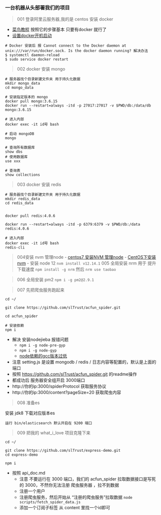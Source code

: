 ### 一台机器从头部署我们的项目

> 001 登录阿里云服务器,我的是 centos 安装 docker

- [菜鸟教程](https://www.runoob.com/docker/centos-docker-install.html) 按照它的步骤基本 只要有docker 就行了
- [设置docker开机启动](https://www.cnblogs.com/rwxwsblog/p/5436445.html)

```
# Docker 安装后 报 Cannot connect to the Docker daemon at unix:///var/run/docker.sock. Is the docker daemon running? 解决办法
$ systemctl daemon-reload
$ sudo service docker restart
```


> 002 docker 安装 mongo

```
# 服务器找个目录新建文件夹 用于持久化数据
mkdir mongo_data
cd mongo_data

# 安装指定版本的 mongo
docker pull mongo:3.6.15
docker run --restart=always -itd -p 27017:27017 -v $PWD/db:/data/db mongo:3.6.15

# 进入内部
docker exec -it id号 bash

# 启动 mongoDB
mongo

# 查询所有数据库
show dbs
# 使用数据库
use xxx

# 查询表
show collections
```

> 003 docker 安装 redis

```
# 服务器找个目录新建文件夹 用于持久化数据
mkdir redis_data
cd redis_data


docker pull redis:4.0.6

docker run --restart=always -itd -p 6379:6379 -v $PWD/db:/data redis:4.0.6

# 进入内部
docker exec -it id号 bash
redis-cli
```

> 004安装 nvm 管理node
    - [centos7 安装NVM 管理node](https://www.cnblogs.com/qq4535292/p/9848040.html)
    - [CentOS下安装nvm](https://www.cnblogs.com/ycyzharry/p/10186251.html)
    - 安装 node 12 `nvm install v12.14.1`
> 005 全局安装 nrm 用于 提升下载速度 `npm install -g nrm`  然后 `nrm use taobao`

> 006 全局安装 pm2 `npm i -g pm2@2.9.1`

> 007 先把爬虫服务跑起来

```
cd ~/

git clone https://github.com/slTrust/acfun_spider.git

cd acfun_spider

# 安装依赖
npm i
```

- 解决 安装nodejieba 报错问题
    - `npm i -g node-pre-gyp`
    - `npm i -g node-gyp`
    - [node依赖的gcc版本过低](https://blog.csdn.net/u010757785/article/details/77446849)
- 注意 setting.js 是设置 mongodb / redis / 日志内容等配置的，默认是上面的端口
- 按照 https://github.com/slTrust/acfun_spider.git 的readme操作
- 都成功后  服务器安全组开启 3000端口
- http://你的ip:3000/spiderProtocol 获取服务协议
- http://你的ip:3000/content?pageSize=20 获取爬虫内容

> 008 准备es

安装 jdk8 下载对应版本es

```
运行 bin/elasticsearch 默认开启在 9200 端口
```

> 009 把我的 what_i_love 项目克隆下来

```
cd ~/

git clone https://github.com/slTrust/express-demo.git
cd express-demo

npm i
```

- 按照 api_doc.md 
    - 注意 不要运行在 3000 端口，我们的 acfun_spider 拉取数据接口是写死的 3000，不然你无法注册 爬虫服务器 ，拉不到数据
    - 注册一个用户
    - 注册爬虫服务，然后开始从 “注册的爬虫服务”拉取数据  `node scripts/fetch_spider_data.js`
    - 添加一个订阅子标签  从 content 里找一个id即可
